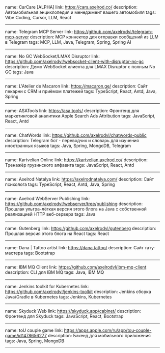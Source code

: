 name: CarCare [ALPHA]
link: https://cars.axelrod.co/
description: Автомобильная энциклопедия и менеджмент вашего автомобиля
tags: Vibe Coding, Cursor, LLM, React

---

name: Telegram MCP Server
link: https://github.com/axelrodvl/telegram-mcp-server
description: MCP коннектор для отправки сообщений из LLM в Telegram
tags: MCP, LLM, Java, Telegram, Spring, Spring AI

---

name: No GC WebSocket/LMAX Disruptor
link: https://github.com/axelrodvl/websocket-client-with-disruptor-no-gc
description: Демо WebSocket клиента для LMAX Disruptor с полным No GC
tags: Java

---

name: L'Atelier de Macaron
link: https://macaron.ge/
description: Сайт пекарни с CRM и приёмом платежей
tags: TypeScript, React, Antd, Java, Spring

---

name: ASATools
link: https://asa.tools/
description: Фронтенд для маркетинговой аналитики Apple Search Ads Attribution
tags: JavaScript, React, Antd

---

name: ChatWords
link: https://github.com/axelrodvl/chatwords-public
description: Telegram бот - переводчик и словарь для изучения иностранных языков
tags: Java, Spring, MongoDB, Telegram

---

name: Kartvelian Online
link: https://kartvelian.axelrod.co/
description: Тренажёр грузинского алфавита
tags: JavaScript, React, Antd

---

name: Axelrod Natalya
link: https://axelrodnatalya.com/
description: Сайт психолога
tags: TypeScript, React, Antd, Java, Spring

---

name: Axelrod WebServer Publishing
link: https://github.com/axelrodvl/webserver/tree/publishing
description: Прошлая ультра-лёгкая версия этого блога на Java с собственной реализацией HTTP веб-сервера
tags: Java

---

name: Gutenberg
link: https://github.com/axelrodvl/gutenberg
description: Прошлая версия этого блога на React
tags: React

---

name: Dana | Tattoo artist
link: https://dana.tattoo/
description: Сайт тату-мастера
tags: Bootstrap

---

name: IBM MQ Client
link: https://github.com/axelrodvl/ibm-mq-client
description: CLI для IBM MQ
tags: Java, IBM MQ

---

name: Jenkins toolkit for Kubernetes
link: https://github.com/axelrodvl/jenkins-toolkit
description: Jenkins сборка Java/Gradle в Kubernetes
tags: Jenkins, Kubernetes

---

name: Skyduck Web
link: https://skyduck.app/cabinet/
description: Фронтенд для Skyduck
tags: JavaScript, React, Bootstrap

---

name: toU couple game
link: https://apps.apple.com/ru/app/tou-couple-game/id1478656277
description: Бэкенд для мобильного приложения
tags: Java, Spring, MongoDB

---